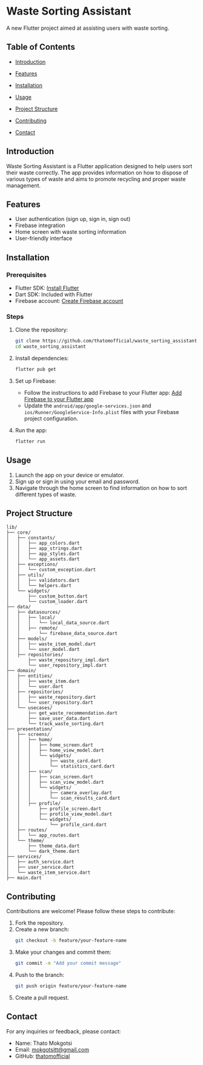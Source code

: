 # Waste Sorting Assistant

A new Flutter project aimed at assisting users with waste sorting.

## Table of Contents

- [Introduction](#introduction)
- [Features](#features)
- [Installation](#installation)
- [Usage](#usage)
- [Project Structure](#project-structure)

- [Contributing](#contributing)
- [Contact](#contact)

## Introduction

Waste Sorting Assistant is a Flutter application designed to help users sort their waste correctly. The app provides information on how to dispose of various types of waste and aims to promote recycling and proper waste management.

## Features

- User authentication (sign up, sign in, sign out)
- Firebase integration
- Home screen with waste sorting information
- User-friendly interface

## Installation

### Prerequisites

- Flutter SDK: [Install Flutter](https://flutter.dev/docs/get-started/install)
- Dart SDK: Included with Flutter
- Firebase account: [Create Firebase account](https://firebase.google.com/)

### Steps

1. Clone the repository:
    ```sh
    git clone https://github.com/thatomofficial/waste_sorting_assistant.git
    cd waste_sorting_assistant
    ```

2. Install dependencies:
    ```sh
    flutter pub get
    ```

3. Set up Firebase:
    - Follow the instructions to add Firebase to your Flutter app: [Add Firebase to your Flutter app](https://firebase.google.com/docs/flutter/setup)
    - Update the `android/app/google-services.json` and `ios/Runner/GoogleService-Info.plist` files with your Firebase project configuration.

4. Run the app:
    ```sh
    flutter run
    ```

## Usage

1. Launch the app on your device or emulator.
2. Sign up or sign in using your email and password.
3. Navigate through the home screen to find information on how to sort different types of waste.

## Project Structure

```
lib/
├── core/
│   ├── constants/
│   │   ├── app_colors.dart
│   │   ├── app_strings.dart
│   │   ├── app_styles.dart
│   │   └── app_assets.dart
│   ├── exceptions/
│   │   └── custom_exception.dart
│   ├── utils/
│   │   ├── validators.dart
│   │   └── helpers.dart
│   └── widgets/
│       ├── custom_button.dart
│       └── custom_loader.dart
├── data/
│   ├── datasources/
│   │   ├── local/
│   │   │   └── local_data_source.dart
│   │   ├── remote/
│   │       └── firebase_data_source.dart
│   ├── models/
│   │   ├── waste_item_model.dart
│   │   └── user_model.dart
│   ├── repositories/
│       ├── waste_repository_impl.dart
│       └── user_repository_impl.dart
├── domain/
│   ├── entities/
│   │   ├── waste_item.dart
│   │   └── user.dart
│   ├── repositories/
│   │   ├── waste_repository.dart
│   │   └── user_repository.dart
│   └── usecases/
│       ├── get_waste_recommendation.dart
│       ├── save_user_data.dart
│       └── track_waste_sorting.dart
├── presentation/
│   ├── screens/
│   │   ├── home/
│   │   │   ├── home_screen.dart
│   │   │   ├── home_view_model.dart
│   │   │   └── widgets/
│   │   │       ├── waste_card.dart
│   │   │       └── statistics_card.dart
│   │   ├── scan/
│   │   │   ├── scan_screen.dart
│   │   │   ├── scan_view_model.dart
│   │   │   └── widgets/
│   │   │       ├── camera_overlay.dart
│   │   │       └── scan_results_card.dart
│   │   ├── profile/
│   │       ├── profile_screen.dart
│   │       ├── profile_view_model.dart
│   │       └── widgets/
│   │           └── profile_card.dart
│   ├── routes/
│   │   └── app_routes.dart
│   └── theme/
│       ├── theme_data.dart
│       └── dark_theme.dart
├── services/
│   ├── auth_service.dart
│   ├── user_service.dart
│   └── waste_item_service.dart
├── main.dart

```

## Contributing

Contributions are welcome! Please follow these steps to contribute:

1. Fork the repository.
2. Create a new branch:
    ```sh
    git checkout -b feature/your-feature-name
    ```
3. Make your changes and commit them:
    ```sh
    git commit -m "Add your commit message"
    ```
4. Push to the branch:
    ```sh
    git push origin feature/your-feature-name
    ```
5. Create a pull request.

[//]: # (## License)

[//]: # (This project is licensed under the MIT License. See the [LICENSE]&#40;LICENSE&#41; file for details.)

## Contact

For any inquiries or feedback, please contact:

- Name: Thato Mokgotsi
- Email: mokgotsitt@gmail.com
- GitHub: [thatomofficial](https://github.com/thatomofficial)